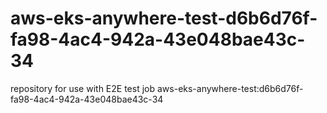 # aws-eks-anywhere-test-d6b6d76f-fa98-4ac4-942a-43e048bae43c-34
repository for use with E2E test job aws-eks-anywhere-test:d6b6d76f-fa98-4ac4-942a-43e048bae43c-34
